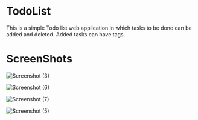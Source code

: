 # TodoList

This is a simple Todo list web application in which tasks to be done can be added and deleted. Added tasks can have tags.

# ScreenShots

![Screenshot (3)](https://user-images.githubusercontent.com/45396488/117276343-6f373980-ae7c-11eb-8dc5-e23aa270a713.png)

![Screenshot (6)](https://user-images.githubusercontent.com/45396488/117276378-75c5b100-ae7c-11eb-9836-51f5e128778e.png)

![Screenshot (7)](https://user-images.githubusercontent.com/45396488/117276442-89711780-ae7c-11eb-98ba-441fd004bf52.png)

![Screenshot (5)](https://user-images.githubusercontent.com/45396488/117276369-73635700-ae7c-11eb-9694-21d32b32bd45.png)



